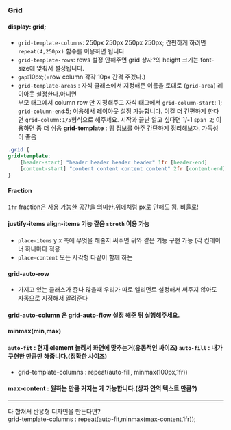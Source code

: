 ### Grid
####  display: grid;
- `grid-template-columns`: 250px 250px 250px 250px; 간편하게 하려면 `repeat(4,250px)` 함수를 이용하면 됩니다
- `grid-template-rows`: rows 설정 안해주면 grid 상자?의 height 크기는 font-size에 맞춰서 설정됩니다.
- `gap`:10px;(=row column 각각 10px 간격 주겠다.)
- `grid-template-areas` : 자식 클래스에서 지정해준 이름을 토대로 (`grid-area`) 레이아웃 설정한다.아니면    
부모 태그에서 column row 만 지정해주고 자식 태그에서 `grid-column-start`: 1; `grid-column-end`:5; 이용해서 레이아웃 설정 가능합니다.
이걸 더 간편하게 한다면 `grid-column:1/5`형식으로 해주세요. 시작과 끝난 알고 싶다면 1/-1 `span 2`; 이용하면 좀 더 쉬움
**grid-template** : 위 정보를 아주 간단하게 정리해보자. 가독성이 좋음<br>
```css
.grid {
grid-template:
    [header-start] "header header header header" 1fr [header-end]
    [content-start] "content content content content" 2fr [content-end] /1fr 1fr 1fr 1fr
}
```


#### Fraction
`1fr` fraction은 사용 가능한 공간을 의미한.위에처럼 px로 안해도 됨. 비율로! 

#### justify-items align-items 기능 같음 `streth` 이용 가능 
- `place-items` y x 축에 무엇을 해줄지 써주면 위와 같은 기능 구현 가능 (각 컨테이너 하나마다 적용
- `place-content` 모든 사각형 다같이 함께 하는 

#### grid-auto-row
- 가지고 있는 클래스가 쥰나 많을때 우리가 따로 엘리먼트 설정해서 써주지 않아도 자동으로 지정해서 알려준다

#### grid-auto-column 은 grid-auto-flow 설정 해준 뒤 실행해주세요.

#### minmax(min,max)

#### `auto-fit` : 현재 element 늘려서 화면에 맞추는거(유동적인 싸이즈)  `auto-fill` : 내가 구현한 만큼만 해줍니다.(정확한 사이즈)
- grid-template-columns : repeat(auto-fill, minmax(100px,1fr))

#### max-content : 원하는 만큼 커지는 게 가능합니다.(상자 안의 텍스트 만큼?)

---
다 합쳐서 반응형 디자인을 만든다면?<br>
grid-template-columns : repeat(auto-fit,minmax(max-content,1fr));
